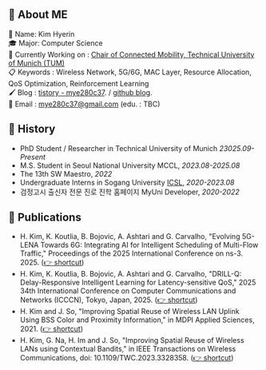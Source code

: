 <!--
![header](https://capsule-render.vercel.app/api?type=slice&color=auto&height=300&section=header&text=mye280c37&fontSize=40&rotate=20&fontAlignY=40)
-->

## :wave: About ME
:bookmark: Name: Kim Hyerin  
🎓 Major: Computer Science  
🔭 Currently Working on : [Chair of Connected Mobility, Technical University of Munich (TUM)](https://www.ce.cit.tum.de/en/cm/home/)  
📋 Keywords : Wireless Network, 5G/6G, MAC Layer, Resource Allocation, QoS Optimization, Reinforcement Learning    
🖌️ Blog : [tistory - mye280c37](https://mye280c37.tistory.com/). / [github blog](https://mye280c37.github.io/).  
:email: Email : mye280c37@gmail.com (edu. : TBC)

## :open_file_folder: History
* PhD Student / Researcher in Technical University of Munich *23025.09-Present*
* M.S. Student in Seoul National University MCCL, *2023.08-2025.08*
* The 13th SW Maestro, *2022*
* Undergraduate Interns in Sogang University [ICSL](https://icslsogang.github.io/), *2020-2023.08*
* 검정고시 출신자 전문 진로 진학 홈페이지 MyUni Developer, *2020-2022*

## :page_facing_up: Publications
* H. Kim, K. Koutlia, B. Bojovic, A. Ashtari and G. Carvalho, "Evolving 5G-LENA Towards 6G: Integrating AI for Intelligent Scheduling of Multi-Flow Traffic," Proceedings of the 2025 International Conference on ns-3. 2025. ([:point_right: shortcut](https://doi.org/10.1145/3747204.3747222))
* H. Kim, K. Koutlia, B. Bojovic, A. Ashtari and G. Carvalho, "DRILL-Q: Delay-Responsive Intelligent Learning for Latency-sensitive QoS," 2025 34th International Conference on Computer Communications and Networks (ICCCN), Tokyo, Japan, 2025. ([:point_right: shortcut](https://doi.org/10.1109/ICCCN65249.2025.11134004))
* H. Kim and J. So, "Improving Spatial Reuse of Wireless LAN Uplink Using BSS Color and Proximity Information," in MDPI Applied Sciences, 2021. ([:point_right: shortcut](https://www.mdpi.com/2076-3417/11/22/11074))
* H. Kim, G. Na, H. Im and J. So, "Improving Spatial Reuse of Wireless LANs using Contextual Bandits," in IEEE Transactions on Wireless Communications, doi: 10.1109/TWC.2023.3328358. ([:point_right: shortcut](https://ieeexplore.ieee.org/document/10309995))

<!--
## 🗃️ Skill
 <img src="https://img.shields.io/badge/TypeScript-3178C6?style=flat&logo=TypeScript&logoColor=white"/>
 -->
<!--
## :chart_with_upwards_trend: Github Stats
<p>
 <img height="180em" src="https://github-readme-stats.vercel.app/api?username=mye280c37&theme=material-palenight&hide_border=true&count_private=true&include_all_commits=true" />
 <img height="180em" src="https://github-readme-stats.vercel.app/api/top-langs/?username=mye280c37&layout=compact&theme=material-palenight&hide_border=true&count_private=true" />
</p>
 -->
